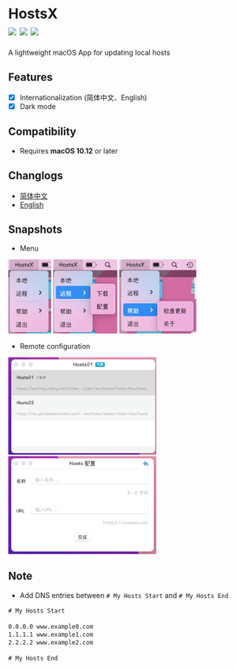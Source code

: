 
<!-- [![](https://img.shields.io/badge/%E7%AE%80%E4%BB%8B-%E4%B8%AD%E6%96%87-orange)]()  -->
<h1>
HostsX</br>
<a href="https://github.com/ZzzM/HostsX/releases/latest"><img src="https://img.shields.io/github/v/release/ZzzM/HostsX"></a>
<a href="https://github.com/ZzzM/HostsX/releases/latest"><img src="https://img.shields.io/github/release-date/ZzzM/HostsX"></a>
<a href="https://raw.githubusercontent.com/ZzzM/HostsX/master/LICENSE.md"><img src="https://img.shields.io/github/license/ZzzM/HostsX"></a>
<!-- <img src="https://img.shields.io/badge/docs-%E7%AE%80%E4%B8%AD-red"> -->
</h1>

A lightweight macOS App for updating local hosts

## Features
- [x] Internationalization (简体中文、English)
- [x] Dark mode

## Compatibility
- Requires **macOS 10.12** or later

## Changlogs
- [简体中文](CHANGELOG_SC.md)
- [English](CHANGELOG.md)

## Snapshots
- Menu

<img src="assets/m1.png" height=150> <img src="assets/m2.png" height=150>  <img src="assets/m3.png" height=150>
  
- Remote configuration
 
<img src="assets/r1.png" width=300> <img src="assets/r2.png" width=300>

## Note
- Add DNS entries between `# My Hosts Start` and `# My Hosts End`
```
# My Hosts Start

0.0.0.0 www.example0.com
1.1.1.1 www.example1.com
2.2.2.2 www.example2.com

# My Hosts End
```


